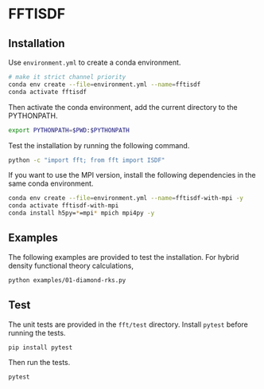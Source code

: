 # FFTISDF

## Installation

Use `environment.yml` to create a conda environment.

```bash
# make it strict channel priority
conda env create --file=environment.yml --name=fftisdf
conda activate fftisdf
```

Then activate the conda environment, add the current directory to the PYTHONPATH.

```bash
export PYTHONPATH=$PWD:$PYTHONPATH
```

Test the installation by running the following command.

```bash
python -c "import fft; from fft import ISDF"
```

If you want to use the MPI version, install the following dependencies
in the same conda environment.

```bash
conda env create --file=environment.yml --name=fftisdf-with-mpi -y
conda activate fftisdf-with-mpi
conda install h5py=*=mpi* mpich mpi4py -y
```

## Examples

The following examples are provided to test the installation. For hybrid
density functional theory calculations,

```bash
python examples/01-diamond-rks.py
```

## Test
The unit tests are provided in the `fft/test` directory. Install `pytest`
before running the tests.

```bash
pip install pytest
```

Then run the tests.

```bash
pytest
```
